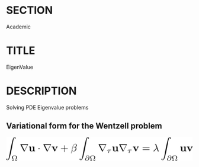 # SECTION
Academic

# TITLE
EigenValue

# DESCRIPTION
Solving PDE Eigenvalue problems

## Variational form for the Wentzell problem
<img src="Tex/Wentzell.png" width="600px">



